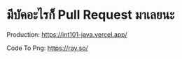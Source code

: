 # มีบัคอะไรก็ Pull Request มาเลยนะ

Production: https://int101-java.vercel.app/

Code To Png: https://ray.so/
